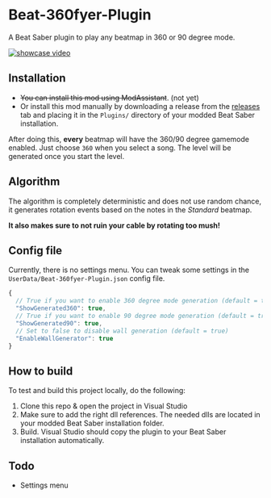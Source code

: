 # Beat-360fyer-Plugin
A Beat Saber plugin to play any beatmap in 360 or 90 degree mode. 

[![showcase video](https://github.com/CodeStix/Beat-360fyer-Plugin/raw/master/preview.gif)](https://www.youtube.com/watch?v=xUDdStGQwq0)

## Installation

- ~~You can install this mod using ModAssistant~~. (not yet)
- Or install this mod manually by downloading a release from the [releases](https://github.com/CodeStix/Beat-360fyer-Plugin/releases) tab and placing it in the `Plugins/` directory of your modded Beat Saber installation.

After doing this, **every** beatmap will have the 360/90 degree gamemode enabled. Just choose `360` when you select a song. The level will be generated once you start the level.

## Algorithm

The algorithm is completely deterministic and does not use random chance, it generates rotation events based on the notes in the *Standard* beatmap. 

**It also makes sure to not ruin your cable by rotating too mush!**

## Config file

Currently, there is no settings menu. You can tweak some settings in the `UserData/Beat-360fyer-Plugin.json` config file.

```js
{
  // True if you want to enable 360 degree mode generation (default = true)
  "ShowGenerated360": true,
  // True if you want to enable 90 degree mode generation (default = true)
  "ShowGenerated90": true,
  // Set to false to disable wall generation (default = true)
  "EnableWallGenerator": true
}
```
## How to build

To test and build this project locally, do the following:
1. Clone this repo & open the project in Visual Studio
2. Make sure to add the right dll references. The needed dlls are located in your modded Beat Saber installation folder.
3. Build. Visual Studio should copy the plugin to your Beat Saber installation automatically.

## Todo

- Settings menu
